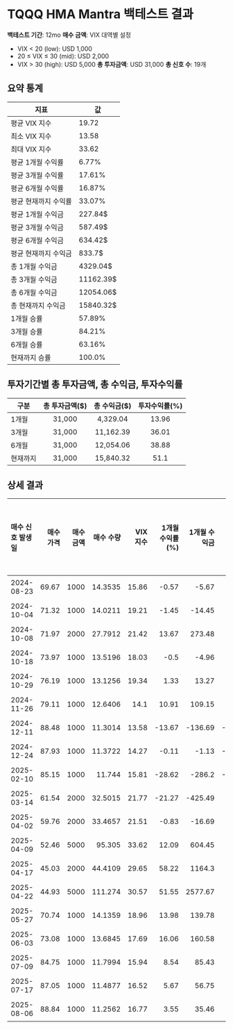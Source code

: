 # TQQQ HMA Mantra 백테스트 결과

**백테스트 기간**: 12mo
**매수 금액**: VIX 대역별 설정
  - VIX < 20 (low): USD 1,000
  - 20 ≤ VIX ≤ 30 (mid): USD 2,000
  - VIX > 30 (high): USD 5,000
**총 투자금액**: USD 31,000
**총 신호 수**: 19개

## 요약 통계

| 지표 | 값 |
|------|----|
| 평균 VIX 지수 | 19.72 |
| 최소 VIX 지수 | 13.58 |
| 최대 VIX 지수 | 33.62 |
| 평균 1개월 수익률 | 6.77% |
| 평균 3개월 수익률 | 17.61% |
| 평균 6개월 수익률 | 16.87% |
| 평균 현재까지 수익률 | 33.07% |
| 평균 1개월 수익금 | 227.84$ |
| 평균 3개월 수익금 | 587.49$ |
| 평균 6개월 수익금 | 634.42$ |
| 평균 현재까지 수익금 | 833.7$ |
| 총 1개월 수익금 | 4329.04$ |
| 총 3개월 수익금 | 11162.39$ |
| 총 6개월 수익금 | 12054.06$ |
| 총 현재까지 수익금 | 15840.32$ |
| 1개월 승률 | 57.89% |
| 3개월 승률 | 84.21% |
| 6개월 승률 | 63.16% |
| 현재까지 승률 | 100.0% |

## 투자기간별 총 투자금액, 총 수익금, 투자수익률

| 구분 | 총 투자금액($) | 총 수익금($) | 투자수익률(%) |
|------|:-------------:|:------------:|:-------------:|
| 1개월 | 31,000 | 4,329.04 | 13.96 |
| 3개월 | 31,000 | 11,162.39 | 36.01 |
| 6개월 | 31,000 | 12,054.06 | 38.88 |
| 현재까지 | 31,000 | 15,840.32 | 51.1 |

## 상세 결과

| 매수 신호 발생일   |   매수 가격 |   매수 금액 |    매수 수량 |   VIX 지수 |   1개월 수익률(%) |   1개월 수익금 |   3개월 수익률(%) |   3개월 수익금 |   6개월 수익률(%) |   6개월 수익금 |   현재까지 수익률(%) |   현재까지 수익금 |   벤치마크 1개월(%) |   벤치마크 3개월(%) |   벤치마크 6개월(%) | 신호 타당성 평가   |
|:------------|--------:|--------:|---------:|---------:|-------------:|----------:|-------------:|----------:|-------------:|----------:|--------------:|-----------:|--------------:|--------------:|--------------:|:------------|
| 2024-08-23  |   69.67 |    1000 |  14.3535 |    15.86 |        -0.57 |     -5.67 |        10.89 |    108.91 |        29.01 |    290.13 |         32.04 |     320.37 |          1.21 |          5.57 |          9.04 | 우수          |
| 2024-10-04  |   71.32 |    1000 |  14.0211 |    19.21 |        -1.45 |    -14.45 |         9.62 |     96.17 |       -16.21 |   -162.06 |         28.98 |     289.8  |         -0.39 |          2.04 |         -1.39 | 불량          |
| 2024-10-08  |   71.97 |    2000 |  27.7912 |    21.42 |        13.67 |    273.48 |        17.73 |    354.53 |       -43.06 |   -861.24 |         27.83 |     556.51 |          3.86 |          3.9  |        -11.77 | 불량          |
| 2024-10-18  |   73.97 |    1000 |  13.5196 |    18.03 |        -0.5  |     -4.96 |         6.5  |     65.02 |       -38.94 |   -389.41 |         24.37 |     243.66 |          0.1  |          1.24 |        -10.04 | 불량          |
| 2024-10-29  |   76.19 |    1000 |  13.1256 |    19.34 |         1.33 |     13.27 |         3.28 |     32.82 |       -29.5  |   -295.02 |         20.74 |     207.43 |          2.84 |          3.07 |         -5.28 | 불량          |
| 2024-11-26  |   79.11 |    1000 |  12.6406 |    14.1  |        10.91 |    109.15 |         1.43 |     14.26 |       -16.4  |   -164.01 |         16.28 |     162.81 |          0.27 |         -0.64 |         -3.63 | 불량          |
| 2024-12-11  |   88.48 |    1000 |  11.3014 |    13.58 |       -13.67 |   -136.69 |       -33.58 |   -335.8  |       -15.99 |   -159.95 |          3.96 |      39.61 |         -4.23 |         -8.42 |         -1.29 | 불량          |
| 2024-12-24  |   87.93 |    1000 |  11.3722 |    14.27 |        -0.11 |     -1.13 |       -25.23 |   -252.26 |       -17.84 |   -178.38 |          4.61 |      46.13 |          1.3  |         -4.51 |         -1.2  | 불량          |
| 2025-02-10  |   85.15 |    1000 |  11.744  |    15.81 |       -28.62 |   -286.2  |       -30.94 |   -309.39 |         8.03 |     80.33 |          8.03 |      80.33 |         -7.7  |         -6.7  |          5.29 | 양호          |
| 2025-03-14  |   61.54 |    2000 |  32.5015 |    21.77 |       -21.27 |   -425.49 |        22.66 |    453.17 |        49.49 |    989.81 |         49.49 |     989.81 |         -4.89 |          7.21 |         13.27 | 우수          |
| 2025-04-02  |   59.76 |    2000 |  33.4657 |    21.51 |        -0.83 |    -16.69 |        35.35 |    707.04 |        53.93 |   1078.51 |         53.93 |    1078.51 |          0.28 |          9.29 |         12.63 | 우수          |
| 2025-04-09  |   52.46 |    5000 |  95.305  |    33.62 |        12.09 |    604.45 |        58.26 |   2913.17 |        75.34 |   3767.1  |         75.34 |    3767.1  |          3.72 |         14.09 |         17.05 | 우수          |
| 2025-04-17  |   45.03 |    2000 |  44.4109 |    29.65 |        58.22 |   1164.3  |        88.9  |   1778.04 |       104.27 |   2085.36 |        104.27 |    2085.36 |         12.79 |         18.57 |         20.91 | 우수          |
| 2025-04-22  |   44.93 |    5000 | 111.274  |    30.57 |        51.55 |   2577.67 |        96    |   4799.88 |       104.72 |   5236.06 |        104.72 |    5236.06 |         10.48 |         19.25 |         20.79 | 우수          |
| 2025-05-27  |   70.74 |    1000 |  14.1359 |    18.96 |        13.98 |    139.78 |        30.04 |    300.36 |        30.04 |    300.36 |         30.04 |     300.36 |          3.71 |          7.87 |          7.87 | 우수          |
| 2025-06-03  |   73.08 |    1000 |  13.6845 |    17.69 |        16.06 |    160.58 |        25.88 |    258.83 |        25.88 |    258.83 |         25.88 |     258.83 |          5.18 |          6.98 |          6.98 | 우수          |
| 2025-07-09  |   84.75 |    1000 |  11.7994 |    15.94 |         8.54 |     85.43 |         8.54 |     85.43 |         8.54 |     85.43 |          8.54 |      85.43 |          1.98 |          1.98 |          1.98 | 우수          |
| 2025-07-17  |   87.05 |    1000 |  11.4877 |    16.52 |         5.67 |     56.75 |         5.67 |     56.75 |         5.67 |     56.75 |          5.67 |      56.75 |          1.43 |          1.43 |          1.43 | 양호          |
| 2025-08-06  |   88.84 |    1000 |  11.2562 |    16.77 |         3.55 |     35.46 |         3.55 |     35.46 |         3.55 |     35.46 |          3.55 |      35.46 |          0.67 |          0.67 |          0.67 | 양호          |